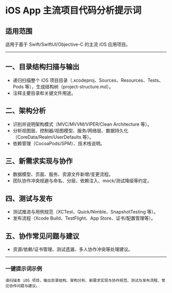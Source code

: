 # iOS App 主流项目代码分析提示词

## 适用范围
适用于基于 Swift/SwiftUI/Objective-C 的主流 iOS 应用项目。

---

## 一、目录结构扫描与输出
- 递归扫描整个 iOS 项目目录（.xcodeproj、Sources、Resources、Tests、Pods 等），生成结构树（project-structure.md）。
- 注释主要目录和关键文件用途。

## 二、架构分析
- 识别并说明架构模式（MVC/MVVM/VIPER/Clean Architecture 等）。
- 分析视图层、控制器/视图模型、服务/网络层、数据持久化（CoreData/Realm/UserDefaults 等）。
- 依赖管理（CocoaPods/SPM）、技术栈说明。

## 三、新需求实现与协作
- 数据模型、页面、服务、资源文件新增/变更流程。
- 团队协作冲突规避与命名、分层、依赖注入、mock/测试降级等约定。

## 四、测试与发布
- 测试推进与用例规范（XCTest、Quick/Nimble、SnapshotTesting 等）。
- 发布流程（Xcode Build、TestFlight、App Store、证书/配置管理等）。

## 五、协作常见问题与建议
- 资源/依赖/证书管理、测试遗漏、多人协作冲突等处理建议。

---

### 一键提示词示例
```
请扫描本 iOS 项目，输出目录结构、架构分析、新需求实现与协作规范、测试与发布流程、常见协作问题与建议。
```
